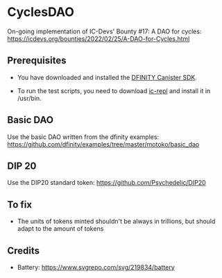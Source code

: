 # CyclesDAO
On-going implementation of IC-Devs' Bounty #17: A DAO for cycles: https://icdevs.org/bounties/2022/02/25/A-DAO-for-Cycles.html

## Prerequisites

* You have downloaded and installed the [DFINITY Canister SDK](https://sdk.dfinity.org).

* To run the test scripts, you need to download [ic-repl](https://github.com/chenyan2002/ic-repl/releases) and install it in /usr/bin.

## Basic DAO
Use the basic DAO written from the dfinity examples: https://github.com/dfinity/examples/tree/master/motoko/basic_dao

## DIP 20
Use the DIP20 standard token: https://github.com/Psychedelic/DIP20

## To fix

* The units of tokens minted shouldn't be always in trillions, but should adapt to the amount of tokens

## Credits

* Battery: https://www.svgrepo.com/svg/219834/battery